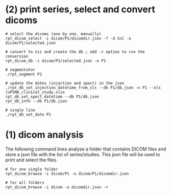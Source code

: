 

# (2) print series, select and convert dicoms

    # select the dicoms (one by one, manually)
    rpt_dicom_select -i dicom/P1/dicomdir.json -f -d ScC -o dicom/P1/selected.json
    
    # convert to nii and create the db ; add -r option to run the conversion
    rpt_dicom_db -i dicom/P1/selected.json -o P1

    # segmentator
    ./rpt_segment P1

    # update the dates (injection and spect) in the json
    ./rpt_db_set_injection_datetime_from_xls --db P1/db.json -n P1 --xls luPSMA_clinical_study.xlsx
    rpt_db_set_spect_datetime --db P1/db.json
    rpt_db_info --db P1/db.json

    # single line
    ./rpt_db_set_date P1


# (1) dicom analysis 

The following command lines analyse a folder that contains DICOM files and store a json file with the list of series/studies. This json file will be used to print and select the files. 

    # for one single folder 
    rpt_dicom_browse -i dicom/P1 -o dicom/P1/dicomdir.json

    # for all folders 
    rpt_dicom_browse -i dicom -o dicomdir.json -r
    
